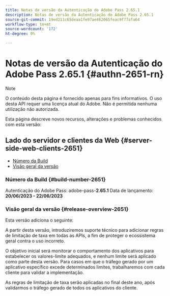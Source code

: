 ```yaml
---
title: Notas de versão da Autenticação do Adobe Pass 2.65.1
description: Notas de versão da Autenticação do Adobe Pass 2.65.1
source-git-commit: 19ed211c65deaa1fe97ae462065feac9f77afa64
workflow-type: tm+mt
source-wordcount: '172'
ht-degree: 0%

---
```


# Notas de versão da Autenticação do Adobe Pass 2.65.1 {#authn-2651-rn}

>[!NOTE]
>
>O conteúdo desta página é fornecido apenas para fins informativos. O uso desta API requer uma licença atual do Adobe. Não é permitida nenhuma utilização não autorizada.

Esta página descreve novos recursos, alterações e problemas conhecidos com esta versão:

## Lado do servidor e clientes da Web {#server-side-web-clients-2651}

* [Número da Build](#build-number-2651)
* [Visão geral da versão](#release-overview-2651)

### Número da Build {#build-number-2651}

Autenticação do Adobe Pass: adobe-pass-**2.65.1**
Data de lançamento: **20/06/2023 - 22/06/2023**

### Visão geral da versão {#release-overview-2651}

Esta versão adiciona o seguinte:

A partir desta versão, introduziremos suporte técnico para adicionar regras de limitação de taxa em todas as APIs, a fim de proteger o ecossistema geral contra o uso incorreto.

O objetivo inicial será monitorar o comportamento dos aplicativos para estabelecer os valores-limite adequados, e nenhum limite será aplicado como parte desta versão. Para casos em que o tráfego gerado por um aplicativo específico excede determinados limites, trabalharemos com cada cliente para validar a implementação.

As regras de limitação de taxa serão aplicadas no final deste ano, após validarmos o tráfego gerado de todos os aplicativos do cliente.
